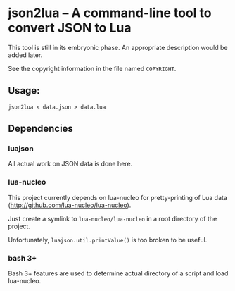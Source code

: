 json2lua – A command-line tool to convert JSON to Lua
=====================================================

This tool is still in its embryonic phase.
An appropriate description would be added later.

See the copyright information in the file named `COPYRIGHT`.

Usage:
------

`json2lua < data.json > data.lua`

Dependencies
------------

### luajson

All actual work on JSON data is done here.

### lua-nucleo

This project currently depends on lua-nucleo
for pretty-printing of Lua data
(http://github.com/lua-nucleo/lua-nucleo).

Just create a symlink to `lua-nucleo/lua-nucleo`
in a root directory of the project.

Unfortunately, `luajson.util.printValue()` is too broken to be useful.

### bash 3+

Bash 3+ features are used to determine
actual directory of a script and load lua-nucleo.
